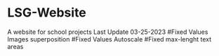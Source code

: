 # LSG-Website
A website for school projects
Last Update 03-25-2023
#Fixed Values Images superposition
#Fixed Values Autoscale
#Fixed max-lenght text areas
